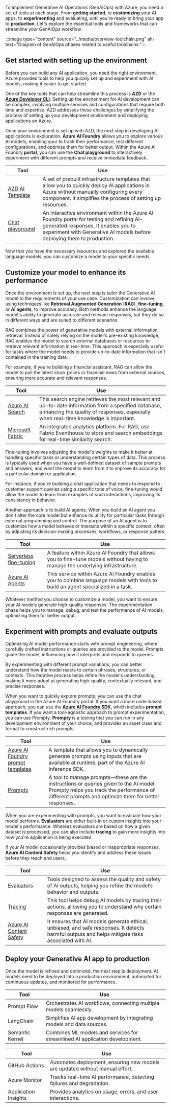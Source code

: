 To implement Generative AI Operations (GenAIOps) with Azure, you need a set of tools at each stage. From **getting started**, to **customizing** your AI apps, to **experimenting** and evaluating, until you're ready to bring your app to **production**. Let's explore the essential tools and frameworks that can streamline your GenAIOps workflow. 

:::image type="content" source="../media/overview-toolchain.png" alt-text="Diagram of GenAIOps phases related to useful toolchains.":::

## Get started with setting up the environment

Before you can build any AI application, you need the right environment. Azure provides tools to help you quickly set up and experiment with AI models, making it easier to get started.

One of the key tools that can help streamline this process is **AZD** or the [**Azure Developer CLI**](/azure/developer/azure-developer-cli/). Setting up the environment for AI development can be complex, involving multiple services and configurations that require both time and expertise. AZD addresses these challenges by simplifying the process of setting up your development environment and deploying applications on Azure.

Once your environment is set up with AZD, the next step in developing AI applications is exploration. **Azure AI Foundry** allows you to explore various AI models, enabling your to track their performance, test different configurations, and optimize them for better output. Within the Azure AI Foundry **portal**, you can use the **Chat playground** to interactively experiment with different prompts and receive immediate feedback.

|Tool|Use|
|---|---|
|[AZD AI Template](https://learn.microsoft.com/collections/5pq0uompdgje8d?sharingId=ADFFF9D4AD9A0F29&WT_mc.id=aip-114567-cassieb&azure-portal=true)|A set of prebuilt infrastructure templates that allow you to quickly deploy AI applications in Azure without manually configuring every component. It simplifies the process of setting up resources.|
|[Chat playground](/azure/ai-studio/quickstarts/get-started-playground?azure-portal=true)|An interactive environment within the Azure AI Foundry portal for testing and refining AI-generated responses. It enables you to experiment with Generative AI models before deploying them to production.|

Now that you have the necessary resources and explored the available language models, you can customize a model to your specific needs.

## Customize your model to enhance its performance

Once the environment is set up, the next step is tailor the Generative AI model to the requirements of your use case. Customization can involve using techniques like **Retrieval Augmented Generation** (**RAG**), **fine-tuning**, or **AI agents**, to improve accuracy. Both methods enhance the language model's ability to generate accurate and relevant responses, but they do so in different ways and are suited to different scenarios.

RAG combines the power of generative models with external information retrieval. Instead of solely relying on the model's pre-existing knowledge, RAG enables the model to search external databases or resources to retrieve relevant information in real-time. This approach is especially useful for tasks where the model needs to provide up-to-date information that isn't contained in the training data.

For example, if you're building a financial assistant, RAG can allow the model to pull the latest stock prices or financial news from external sources, ensuring more accurate and relevant responses.

|Tool|Use|
|---|---|
|[Azure AI Search](/azure/search/retrieval-augmented-generation-overview?azure-portal=true)|This search engine retrieves the most relevant and up-to-date information from a specified database, enhancing the quality of responses, especially when real-time knowledge is important.|
|[Microsoft Fabric](https://techcommunity.microsoft.com/blog/startupsatmicrosoftblog/building-high-scale-rag-applications-with-microsoft-fabric-eventhouse/4217816?azure-portal=true)|An integrated analytics platform. For RAG, use Fabric Eventhouse to store and search embeddings for real-time similarity search.|

Fine-tuning involves adjusting the model's weights to make it better at handling specific tasks or understanding certain types of data. This process is typically used when you have a well-defined dataset of sample prompts and answers, and want the model to learn from it to improve its accuracy for a particular domain or application.

For instance, if you're building a chat application that needs to respond to customer support queries using a specific tone of voice, fine-tuning would allow the model to learn from examples of such interactions, improving its consistency in behavior.

Another approach is to build AI agents. When you build an AI agent you don't alter the core model but enhance its utility for particular tasks through external programming and control. The purpose of an AI agent is to customize how a model behaves or interacts within a specific context, often by adjusting its decision-making processes, workflows, or response patters.

|Tool|Use|
|---|---|
|[Serverless fine-tuning](/azure/ai-studio/concepts/fine-tuning-overview?azure-portal=true)|A feature within Azure AI Foundry that allows you to fine-tune models without having to manage the underlying infrastructure.|
|[Azure AI Agents](/azure/ai-services/agents/overview?azure-portal=true)|This service within Azure AI Foundry enables you to combine language models with tools to build an agent specialized in a task.|

Whatever method you choose to customize a model, you want to ensure your AI models generate high-quality responses. The experimentation phase helps you to manage, debug, and test the performance of AI models, optimizing them for better output.

## Experiment with prompts and evaluate outputs

Optimizing AI model performance starts with prompt engineering, where carefully crafted instructions or queries are provided to the model. Prompts guide the model, influencing how it interprets and responds to queries.

By experimenting with different prompt variations, you can better understand how the model reacts to certain phrases, structures, or contexts. This iterative process helps refine the model's understanding, making it more adept at generating high-quality, contextually relevant, and precise responses.

When you want to quickly explore prompts, you can use the chat playground in the Azure AI Foundry portal. If you want a more code-based approach, you can use the [**Azure AI Foundry SDK**](/azure/ai-studio/how-to/develop/sdk-overview?tabs=sync&pivots=programming-language-python?azure-portal=true), which includes **prompt templates**. If you want a tool-agnostic approach to prompt experimentation, you can use Prompty. **Prompty** is a tooling that you can run in any development environment of your choice, and provides an asset class and format to construct rich prompts.

|Tool|Use|
|---|---|
|[Azure AI Foundry prompt templates](/azure/ai-studio/how-to/develop/sdk-overview?tabs=sync&pivots=programming-language-python#prompt-templates?azure-portal=true)|A template that allows you to dynamically generate prompts using inputs that are available at runtime, part of the Azure AI Inference SDK.|
|[Prompty](https://prompty.ai/?azure-portal=true)|A tool to manage prompts—these are the instructions or queries given to the AI model. Prompty helps you track the performance of different prompts and optimize them for better responses.|

When you are experimenting with prompts, you want to evaluate how your model performs. **Evaluators** are either built-in or custom insights into your model's performance. Whereas evaluators are based on how a given dataset is processed, you can also include **tracing** to gain more insights into how you're application is being executed.

If your AI model occasionally provides biased or inappropriate responses, **Azure AI Content Safety** helps you identify and address these issues before they reach end users.

|Tool|Use|
|---|---|
|[Evaluators](/azure/ai-studio/how-to/develop/evaluate-sdk?azure-portal=true)|Tools designed to assess the quality and safety of AI outputs, helping you refine the model’s behavior and outputs.|
|[Tracing](/azure/ai-studio/concepts/trace?azure-portal=true)|This tool helps debug AI models by tracing their actions, allowing you to understand why certain responses are generated.|
|[Azure AI Content Safety](/azure/ai-services/content-safety/overview?azure-portal=true)|It ensures that AI models generate ethical, unbiased, and safe responses. It detects harmful outputs and helps mitigate risks associated with AI.|

## Deploy your Generative AI app to production

Once the model is refined and optimized, the next step is deployment. AI models need to be deployed into a production environment, automated for continuous updates, and monitored for performance.

|Tool|Use|
|---|---|
|Prompt Flow|Orchestrates AI workflows, connecting multiple models seamlessly.|
|LangChain|Simplifies AI app development by integrating models and data sources.|
|Semantic Kernel|Combines ML models and services for streamlined AI application development.|

|Tool|Use|
|---|---|
|GitHub Actions|Automates deployment, ensuring new models are updated without manual effort.|
|Azure Monitor|Tracks real-time AI performance, detecting failures and degradation.|
|Application Insights|Provides analytics on usage, errors, and user interactions.|
